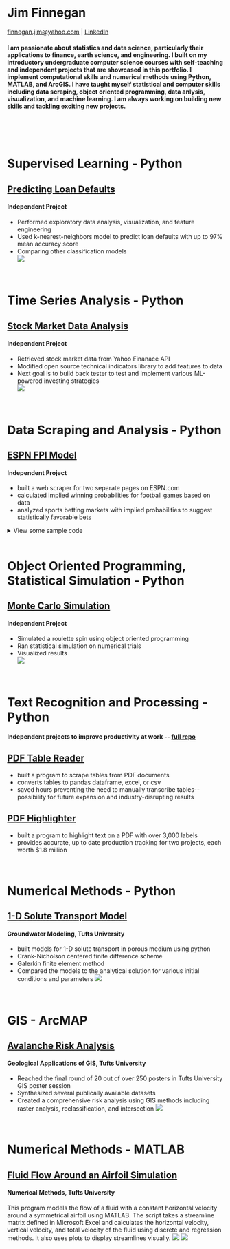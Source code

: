 # Jim Finnegan
[finnegan.jim@yahoo.com](mailto:finnegan.jim@yahoo.com?subject=GitHub%20Portfolio) | [LinkedIn](https://www.linkedin.com/in/james-m-finnegan/)

#### I am passionate about statistics and data science, particularly their applications to finance, earth science, and engineering. I built on my introductory undergraduate computer science courses with self-teaching and independent projects that are showcased in this portfolio. I implement computational skills and numerical methods using Python, MATLAB, and ArcGIS. I have taught myself statistical and computer skills including data scraping, object oriented programming, data anlysis, visualization, and machine learning. I am always working on building new skills and tackling exciting new projects.

<br/><br/><br/>

# Supervised Learning - Python
## [Predicting Loan Defaults](https://github.com/jmfinnegan12/Loan-default)
#### Independent Project
- Performed exploratory data analysis, visualization, and feature engineering
- Used k-nearest-neighbors model to predict loan defaults with up to 97% mean accuracy score
- Comparing other classification models  
![](https://github.com/jmfinnegan12/Loan-default/blob/main/Photos/KNN%20model%20complexity.PNG)

<br/>

# Time Series Analysis - Python
## [Stock Market Data Analysis](https://github.com/jmfinnegan12/Stocks)
#### Independent Project
- Retrieved stock market data from Yahoo Finanace API
- Modified open source technical indicators library to add features to data
- Next goal is to build back tester to test and implement various ML-powered investing strategies  
![](https://github.com/jmfinnegan12/Stocks/blob/master/Photos/Market%20Candle.PNG)

<br/>

# Data Scraping and Analysis - Python
## [ESPN FPI Model](https://github.com/jmfinnegan12/FPI-Scrape)
#### Independent Project
- built a web scraper for two separate pages on ESPN.com
- calculated implied winning probabilities for football games based on data
- analyzed sports betting markets with implied probabilities to suggest statistically favorable bets


<details><summary>View some sample code</summary>
<p>
  
```python
# up to date FPI function
# returns pandas dataframe with current FPI table

def getFPI():
    url = 'https://www.espn.com/nfl/fpi'
    r = requests.get(url)
    html = r.text
    
    # ESPN splits the FPI table into two sides
    
    # put the left table (team names) into a pandas dataframe    
    soup = BeautifulSoup(html)
    table1 = soup.find('table', {"class": "Table Table--align-right Table--fixed Table--fixed-left"})
    rows = table1.find_all('tr')
    teams_data = []
    for row in rows[2:]:
        cols = row.find_all('td')
        cols = [element.text.strip() for element in cols]
        teams_data.append([element for element in cols if element])   

    teams_df = pd.DataFrame(teams_data)
    
    # put the right side table (FPI and other stats) into a pandas dataframe
    table2 = soup.find('table', {"class": "Table Table--align-right"})
    rows = table2.find_all('tr')
    stats_data = []
    for row in rows[2:]:
        cols = row.find_all('td')
        cols = [element.text.strip() for element in cols]
        stats_data.append([element for element in cols if element])   

    stats_df = pd.DataFrame(stats_data)
    
    # combine into one dataframe and update headings
    df = pd.merge(teams_df, stats_df, left_index=True, right_index=True)
    headers = {'0_x': 'TEAM', 
               '0_y': 'W-L', 
               1 : 'FPI', 
               2: 'RK', 
               3: 'TRND', 
               4: 'OFF', 
               5: 'DEF', 
               6: 'ST', 
               7: 'SOS', 
               8: 'REM_SOS', 
               9: 'AVG_WP'}
    df = df.rename(index=str,columns=headers)
    return df
```
</p>
</details>
<br/>

# Object Oriented Programming, Statistical Simulation - Python
## [Monte Carlo Simulation](https://github.com/jmfinnegan12/Monte-Carlo)
#### Independent Project
- Simulated a roulette spin using object oriented programming
- Ran statistical simulation on numerical trials
- Visualized results  
![](https://github.com/jmfinnegan12/Monte-Carlo/blob/main/Photos/GamblersFallacy%20Dist.PNG)

<br/>

# Text Recognition and Processing - Python
#### Independent projects to improve productivity at work -- [full repo](https://github.com/jmfinnegan12/pdf)
## [PDF Table Reader](https://github.com/jmfinnegan12/pdf/blob/main/TableReader_finalized.ipynb)
- built a program to scrape tables from PDF documents
- converts tables to pandas dataframe, excel, or csv
- saved hours preventing the need to manually transcribe tables--possibility for future expansion and industry-disrupting results

## [PDF Highlighter](https://github.com/jmfinnegan12/pdf/blob/main/PDF%20Highlight.ipynb)
- built a program to highlight text on a PDF with over 3,000 labels
- provides accurate, up to date production tracking for two projects, each worth $1.8 million


<br/>

# Numerical Methods - Python
## [1-D Solute Transport Model](https://github.com/jmfinnegan12/1Dtransport)
#### Groundwater Modeling, Tufts University
- built models for 1-D solute transport in porous medium using python
- Crank-Nicholson centered finite difference scheme
- Galerkin finite element method 
- Compared the models to the analytical solution for various initial conditions and parameters
![](/images/comparison_D_1_t400.png)

<br/>

# GIS - ArcMAP
## [Avalanche Risk Analysis](https://github.com/jmfinnegan12/avalanche)
#### Geological Applications of GIS, Tufts University
- Reached the final round of 20 out of over 250 posters in Tufts University GIS poster session
- Synthesized several publically available datasets
- Created a comprehensive risk analysis using GIS methods including raster analysis, reclassification, and intersection
![](/images/risk_map.PNG)

<br/>

# Numerical Methods - MATLAB
## [Fluid Flow Around an Airfoil Simulation](https://github.com/jmfinnegan12/fluid-flow)
#### Numerical Methods, Tufts University
This program models the flow of a fluid with a constant horizontal velocity around a symmetrical airfoil using MATLAB. The script takes a streamline matrix defined in Microsoft Excel and calculates the horizontal velocity, vertical velocity, and total velocity of the fluid using discrete and regression methods. It also uses plots to display streamlines visually.
![](/images/Streamlines.PNG)
![](/images/Surface%20Fit%20Plots.PNG)

